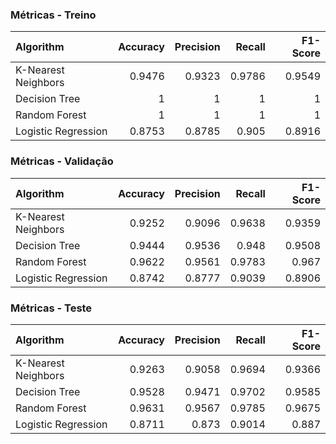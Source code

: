 ### Métricas - Treino
| Algorithm           |   Accuracy |   Precision |   Recall |   F1-Score |
|:--------------------|-----------:|------------:|---------:|-----------:|
| K-Nearest Neighbors |     0.9476 |      0.9323 |   0.9786 |     0.9549 |
| Decision Tree       |     1      |      1      |   1      |     1      |
| Random Forest       |     1      |      1      |   1      |     1      |
| Logistic Regression |     0.8753 |      0.8785 |   0.905  |     0.8916 |


### Métricas - Validação
| Algorithm           |   Accuracy |   Precision |   Recall |   F1-Score |
|:--------------------|-----------:|------------:|---------:|-----------:|
| K-Nearest Neighbors |     0.9252 |      0.9096 |   0.9638 |     0.9359 |
| Decision Tree       |     0.9444 |      0.9536 |   0.948  |     0.9508 |
| Random Forest       |     0.9622 |      0.9561 |   0.9783 |     0.967  |
| Logistic Regression |     0.8742 |      0.8777 |   0.9039 |     0.8906 |


### Métricas - Teste
| Algorithm           |   Accuracy |   Precision |   Recall |   F1-Score |
|:--------------------|-----------:|------------:|---------:|-----------:|
| K-Nearest Neighbors |     0.9263 |      0.9058 |   0.9694 |     0.9366 |
| Decision Tree       |     0.9528 |      0.9471 |   0.9702 |     0.9585 |
| Random Forest       |     0.9631 |      0.9567 |   0.9785 |     0.9675 |
| Logistic Regression |     0.8711 |      0.873  |   0.9014 |     0.887  |


